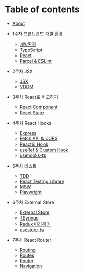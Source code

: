 # Table of contents

- [About](README.md)

- 1주차 프론트엔드 개발 환경
  - [개발환경](week1/environment.md)
  - [TypeScript](week1/typescript.md)
  - [React](week1/react.md)
  - [Parcel & ESLint](week1/parcel_eslint.md)

- 2주차 JSX
  - [JSX](week2/jsx.md)
  - [VDOM](week2/vdom.md)

- 3주차 React로 사고하기
  - [React Component](week3/react_component.md)
  - [React State](week3/react_state.md)

- 4주차 React Hooks
  - [Express](week4/express.md)
  - [Fetch API & CORS](week4/fetch_api__cors.md)
  - [React의 Hook](week4/react_hook.md)
  - [useRef & Custom Hook](week4/useref__custom_hook.md)
  - [usehooks-ts](week4/usehooks_ts.md)

- 5주차 테스트
  - [TDD](week5/tdd.md)
  - [React Testing Library](week5/react_testing_library.md)
  - [MSW](week5/msw.md)
  - [Playwright](week5/playwright.md)

- 6주차 External Store
  - [External Store](week6/external_store.md)
  - [TSyringe](week6/tsyringe.md)
  - [Redux 따라하기](week6/redux.md)
  - [usestore-ts](week6/usestore_ts.md)

- 7주차 React Router
  - [Routing](week7/routing.md)
  - [Routes](week7/routes.md)
  - [Router](week7/router.md)
  - [Navigation](week7/navigation.md)
